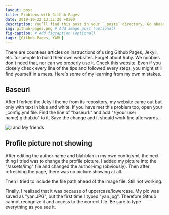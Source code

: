```yaml
---
layout: post
title: Problems with Github Pages
date: 2019-10-22 13:32:20 +0300
description: You’ll find this post in your `_posts` directory. Go ahead and edit it and re-build the site to see your changes. # Add post description (optional)
img: github-pages.png # Add image post (optional)
fig-caption: # Add figcaption (optional)
tags: [Github Pages, YAML]
---
```

There are countless articles on instructions of using Github Pages, Jekyll, etc. for people to build their own websites. Forget about Ruby. We noobies don't need that, nor can we properly use it. Check this [website](https://www.smashingmagazine.com/2014/08/build-blog-jekyll-github-pages/). Even if you closely check every line of the tips and followed every steps, you might still find yourself in a mess. Here's some of my learning from my own mistakes.

## Baseurl
After I forked the Jekyll theme from its repository, my website came out but only with text in blue and white. If you have met this problem too, open your _config.yml file. Find the line of "baseurl:" and add "/(your user name).github.io" to it. Save the change and it should work fine afterwards.

![I and My friends]({{site.baseurl}}/assets/img/we-in-rest.jpg)

## Profile picture not showing
After editing the author name and blahblah in my own config.yml, the next thing I tried was to change the profile picture. I added my picture into the "/assets/img" file and changed the author-img (obviously). Then after refreshing the page, there was no picture showing at all.

Then I tried to include the file path ahead of the image file. Still not working.

Finally, I realized that it was because of uppercase/lowercase. My pic was saved as "yan.JPG", but the first time I typed "yan.jpg". Therefore Github cannot recognize it and access to the correct file. Be sure to type everything as you see it.
